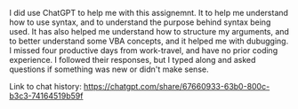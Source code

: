I did use ChatGPT to help me with this assignemnt. It to help me understand how to use syntax, and to understand the purpose behind syntax being used. 
It has also helped me understand how to structure my arguments, and to better understand some VBA concepts, and it helped me with dubugging.
I missed four productive days from work-travel, and have no prior coding experience. I followed their responses, but I typed along and asked questions if something was new or didn't make sense. 

Link to chat history: 
https://chatgpt.com/share/67660933-63b0-800c-b3c3-74164519b59f
